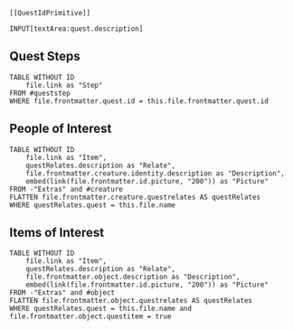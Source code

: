 ```meta-bind-embed
[[QuestIdPrimitive]]
```
`INPUT[textArea:quest.description]`
## Quest Steps
```dataview
TABLE WITHOUT ID
    file.link as "Step"
FROM #queststep
WHERE file.frontmatter.quest.id = this.file.frontmatter.quest.id
```
## People of Interest
```dataview
TABLE WITHOUT ID
    file.link as "Item",
    questRelates.description as "Relate",
    file.frontmatter.creature.identity.description as "Description",
    embed(link(file.frontmatter.id.picture, "200")) as "Picture"
FROM -"Extras" and #creature
FLATTEN file.frontmatter.creature.questrelates AS questRelates
WHERE questRelates.quest = this.file.name
```
## Items of Interest
```dataview
TABLE WITHOUT ID
    file.link as "Item",
    questRelates.description as "Relate",
    file.frontmatter.object.description as "Description",
    embed(link(file.frontmatter.id.picture, "200")) as "Picture"
FROM -"Extras" and #object
FLATTEN file.frontmatter.object.questrelates AS questRelates
WHERE questRelates.quest = this.file.name and file.frontmatter.object.questitem = true
```